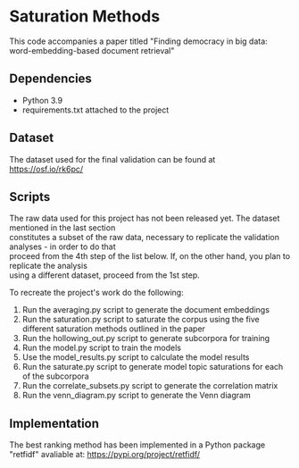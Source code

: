 # Saturation Methods
This code accompanies a paper titled "Finding democracy in big data: word-embedding-based document retrieval"


## Dependencies
- Python 3.9
- requirements.txt attached to the project

## Dataset

The dataset used for the final validation can be found at https://osf.io/rk6pc/

## Scripts

The raw data used for this project has not been released yet. The dataset mentioned in the last section  
constitutes a subset of the raw data, necessary to replicate the validation analyses - in order to do that  
proceed from the 4th step of the list below. If, on the other hand, you plan to replicate the analysis  
using a different dataset, proceed from the 1st step.

To recreate the project's work do the following: 
1. Run the averaging.py script to generate the document embeddings
2. Run the saturation.py script to saturate the corpus using the five different saturation methods outlined in the paper
3. Run the hollowing_out.py script to generate subcorpora for training
4. Run the model.py script to train the models
5. Use the model_results.py script to calculate the model results
6. Run the saturate.py script to generate model topic saturations for each of the subcorpora
7. Run the correlate_subsets.py script to generate the correlation matrix
8. Run the venn_diagram.py script to generate the Venn diagram

## Implementation

The best ranking method has been implemented in a Python package "retfidf" avaliable at:
https://pypi.org/project/retfidf/
